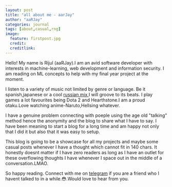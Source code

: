 ```yaml
---
layout: post
title: "all about me - aarJay"
author: "aaRJay"
categories: journal
tags: [about,casual,rng]
image:
  feature: firstpost.jpg
  credit: 
  creditlink: 
---
```


Hello! My name is Rijul (aaRJay).I am an avid software developer with interests in machine-learning, web development and information security.
I am reading on ML concepts to help with my final year project at the moment.

I listen to a variety of music not limited by genre or language. Be it spanish,japanese or a cool <a href ="https://www.youtube.com/watch?v=vrjrJdsOu4c">russian mix </a> I will groove to its beats.
I play games a lot favourites being Dota 2 and Hearthstone.I am a proud otaku.Love watching anime-Naruto,Hellsing whatever.

I have a genuine problem connecting with poeple using the age old "talking" method hence the anonymity and the blog to share what I have to say.
I have been meaning to start a blog for a long time and am happy not only that I did it but also that it was easy to setup.

This blog is going to be a showcase for all my projects and maybe some casual posts whenever I have a thought which cannot fit in 140 chars.
It honestly doesnt matter if I have zero readers as long as I have an outlet for these overflowing thoughts I have whenever I space out in the middle of a conversation.LMAO.

So happy reading. Connect with me on <a href="https://www.t.me/aarengee">telegram</a> if you are a friend who I havent talked to in a while.😳.Would love to hear from you. 
 
